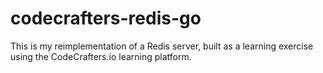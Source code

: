 # codecrafters-redis-go

This is my reimplementation of a Redis server, built as a learning exercise using the CodeCrafters.io learning platform.
